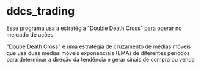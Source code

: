 # ddcs_trading
Esse programa usa a estratégia "Double Death Cross" para operar no mercado de ações.  

  "Doube Death Cross" é uma estratégia de cruzamento de médias móveis que usa duas médias móveis exponenciais (EMA) de diferentes períodos para determinar a direção da tendência e gerar sinais de compra ou venda
